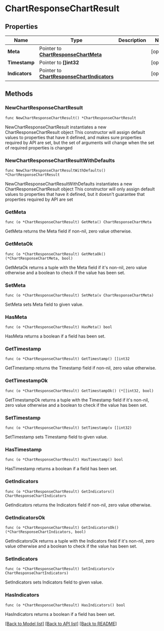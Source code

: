 # ChartResponseChartResult

## Properties

Name | Type | Description | Notes
------------ | ------------- | ------------- | -------------
**Meta** | Pointer to [**ChartResponseChartMeta**](ChartResponseChartMeta.md) |  | [optional] 
**Timestamp** | Pointer to **[]int32** |  | [optional] 
**Indicators** | Pointer to [**ChartResponseChartIndicators**](ChartResponseChartIndicators.md) |  | [optional] 

## Methods

### NewChartResponseChartResult

`func NewChartResponseChartResult() *ChartResponseChartResult`

NewChartResponseChartResult instantiates a new ChartResponseChartResult object
This constructor will assign default values to properties that have it defined,
and makes sure properties required by API are set, but the set of arguments
will change when the set of required properties is changed

### NewChartResponseChartResultWithDefaults

`func NewChartResponseChartResultWithDefaults() *ChartResponseChartResult`

NewChartResponseChartResultWithDefaults instantiates a new ChartResponseChartResult object
This constructor will only assign default values to properties that have it defined,
but it doesn't guarantee that properties required by API are set

### GetMeta

`func (o *ChartResponseChartResult) GetMeta() ChartResponseChartMeta`

GetMeta returns the Meta field if non-nil, zero value otherwise.

### GetMetaOk

`func (o *ChartResponseChartResult) GetMetaOk() (*ChartResponseChartMeta, bool)`

GetMetaOk returns a tuple with the Meta field if it's non-nil, zero value otherwise
and a boolean to check if the value has been set.

### SetMeta

`func (o *ChartResponseChartResult) SetMeta(v ChartResponseChartMeta)`

SetMeta sets Meta field to given value.

### HasMeta

`func (o *ChartResponseChartResult) HasMeta() bool`

HasMeta returns a boolean if a field has been set.

### GetTimestamp

`func (o *ChartResponseChartResult) GetTimestamp() []int32`

GetTimestamp returns the Timestamp field if non-nil, zero value otherwise.

### GetTimestampOk

`func (o *ChartResponseChartResult) GetTimestampOk() (*[]int32, bool)`

GetTimestampOk returns a tuple with the Timestamp field if it's non-nil, zero value otherwise
and a boolean to check if the value has been set.

### SetTimestamp

`func (o *ChartResponseChartResult) SetTimestamp(v []int32)`

SetTimestamp sets Timestamp field to given value.

### HasTimestamp

`func (o *ChartResponseChartResult) HasTimestamp() bool`

HasTimestamp returns a boolean if a field has been set.

### GetIndicators

`func (o *ChartResponseChartResult) GetIndicators() ChartResponseChartIndicators`

GetIndicators returns the Indicators field if non-nil, zero value otherwise.

### GetIndicatorsOk

`func (o *ChartResponseChartResult) GetIndicatorsOk() (*ChartResponseChartIndicators, bool)`

GetIndicatorsOk returns a tuple with the Indicators field if it's non-nil, zero value otherwise
and a boolean to check if the value has been set.

### SetIndicators

`func (o *ChartResponseChartResult) SetIndicators(v ChartResponseChartIndicators)`

SetIndicators sets Indicators field to given value.

### HasIndicators

`func (o *ChartResponseChartResult) HasIndicators() bool`

HasIndicators returns a boolean if a field has been set.


[[Back to Model list]](../README.md#documentation-for-models) [[Back to API list]](../README.md#documentation-for-api-endpoints) [[Back to README]](../README.md)


